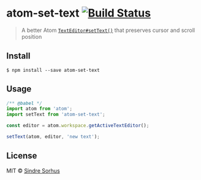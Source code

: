 # atom-set-text [![Build Status](https://travis-ci.org/sindresorhus/atom-set-text.svg?branch=master)](https://travis-ci.org/sindresorhus/atom-set-text)

> A better Atom [`TextEditor#setText()`](https://atom.io/docs/api/latest/TextEditor#instance-setText) that preserves cursor and scroll position


## Install

```
$ npm install --save atom-set-text
```


## Usage

```js
/** @babel */
import atom from 'atom';
import setText from 'atom-set-text';

const editor = atom.workspace.getActiveTextEditor();

setText(atom, editor, 'new text');
```


## License

MIT © [Sindre Sorhus](http://sindresorhus.com)
